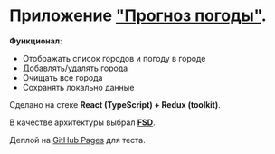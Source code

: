 # Приложение ["Прогноз погоды"](https://robertd2000.github.io/weather_app/).

__Функционал__:

- Отображать список городов и погоду в городе
- Добавлять/удалять города
- Очищать все города
- Сохранять локально данные

Сделано на стеке __React (TypeScript) + Redux (toolkit)__. 

В качестве архитектуры выбрал __[FSD](https://feature-sliced.design/ru/docs)__.

Деплой на [GitHub Pages](https://robertd2000.github.io/weather_app/) для теста.
